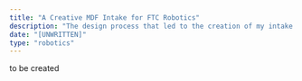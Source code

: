 ```yaml
---
title: "A Creative MDF Intake for FTC Robotics"
description: "The design process that led to the creation of my intake system prototype of our FTC Robotics team and its specifications. Yeah, 3D printing is cool, but MDF is so underrated."
date: "[UNWRITTEN]"
type: "robotics"
---
```


to be created